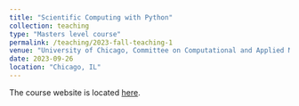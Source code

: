 ```yaml
---
title: "Scientific Computing with Python"
collection: teaching
type: "Masters level course"
permalink: /teaching/2023-fall-teaching-1
venue: "University of Chicago, Committee on Computational and Applied Mathematics"
date: 2023-09-26
location: "Chicago, IL"
---
```


The course website is located [here](https://uchi-compy23.github.io).
